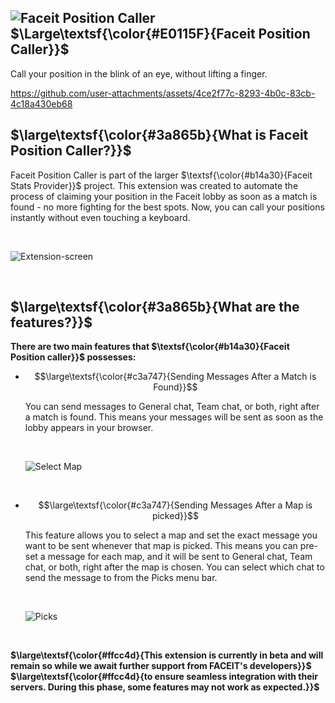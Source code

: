 ##  ![Faceit Position Caller](https://github.com/user-attachments/assets/c2ea1d2b-ac3e-408d-b017-dbe65a942a5e) $\Large\textsf{\color{#E0115F}{Faceit Position Caller}}$
Call your position in the blink of an eye, without lifting a finger. <br>

https://github.com/user-attachments/assets/4ce2f77c-8293-4b0c-83cb-4c18a430eb68

## $\large\textsf{\color{#3a865b}{What is Faceit Position Caller?}}$

Faceit Position Caller is part of the larger $\textsf{\color{#b14a30}{Faceit Stats Provider}}$ project. This extension was created to automate the process of claiming your position in the Faceit lobby as soon as a match is found - no more fighting for the best spots.
Now, you can call your positions instantly without even touching a keyboard.

<br>

![Extension-screen](https://github.com/user-attachments/assets/95fcb079-413f-4884-8bb8-c055c5c36391)

<br>

## $\large\textsf{\color{#3a865b}{What are the features?}}$
**There are two main features that $\textsf{\color{#b14a30}{Faceit Position caller}}$ possesses:**

+ $$\large\textsf{\color{#c3a747}{Sending Messages After a Match is Found}}$$
  
   You can send messages to General chat, Team chat, or both, right after a match is found. This means your messages will be sent as soon as the lobby appears in your browser.
  
  <br>
  
   ![Select Map](https://github.com/user-attachments/assets/9896a658-a174-426a-85f6-6329aff118c5)

  <br>

+ $$\large\textsf{\color{#c3a747}{Sending Messages After a Map is picked}}$$
  
    This feature allows you to select a map and set the exact message you want to be sent whenever that map is picked. This means you can pre-set a message for each map, and it will be sent to General chat, Team chat, or both, right after the map is chosen.
    You can select which chat to send the message to from the Picks menu bar.
  
    <br>
    
    ![Picks](https://github.com/user-attachments/assets/ecc0c6c1-c85a-4082-ad90-201f47f84cc5)
  
  <br>
  
**$\large\textsf{\color{#ffcc4d}{This extension is currently in beta and will remain so while we await further support from FACEIT's developers}}$**
**$\large\textsf{\color{#ffcc4d}{to ensure seamless integration with their servers. During this phase, some features may not work as expected.}}$**
